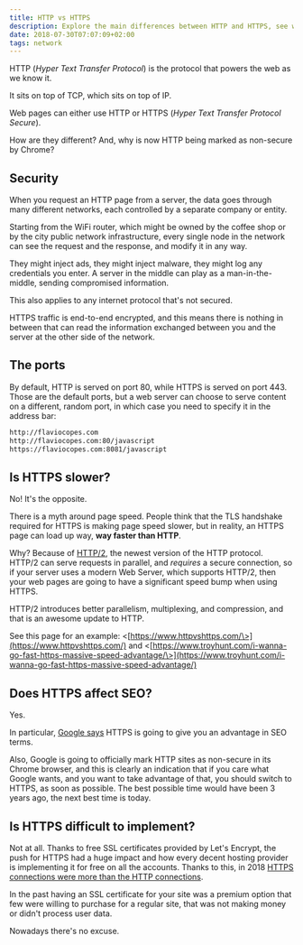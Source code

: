 ```yaml
---
title: HTTP vs HTTPS
description: Explore the main differences between HTTP and HTTPS, see why HTTPS is faster and better for everything
date: 2018-07-30T07:07:09+02:00
tags: network
---
```


HTTP (_Hyper Text Transfer Protocol_) is the protocol that powers the web as we know it.

It sits on top of TCP, which sits on top of IP.

Web pages can either use HTTP or HTTPS (_Hyper Text Transfer Protocol Secure_).

How are they different? And, why is now HTTP being marked as non-secure by Chrome?

## Security

When you request an HTTP page from a server, the data goes through many different networks, each controlled by a separate company or entity.

Starting from the WiFi router, which might be owned by the coffee shop or by the city public network infrastructure, every single node in the network can see the request and the response, and modify it in any way.

They might inject ads, they might inject malware, they might log any credentials you enter. A server in the middle can play as a man-in-the-middle, sending compromised information.

This also applies to any internet protocol that's not secured.

HTTPS traffic is end-to-end encrypted, and this means there is nothing in between that can read the information exchanged between you and the server at the other side of the network.

## The ports

By default, HTTP is served on port 80, while HTTPS is served on port 443. Those are the default ports, but a web server can choose to serve content on a different, random port, in which case you need to specify it in the address bar:

```txt
http://flaviocopes.com
http://flaviocopes.com:80/javascript
https://flaviocopes.com:8081/javascript
```

## Is HTTPS slower?

No! It's the opposite.

There is a myth around page speed. People think that the TLS handshake required for HTTPS is making page speed slower, but in reality, an HTTPS page can load up way, **way faster than HTTP**.

Why? Because of [HTTP/2](/http-2/), the newest version of the HTTP protocol.
HTTP/2 can serve requests in parallel, and *requires* a secure connection, so if your server uses a modern Web Server, which supports HTTP/2, then your web pages are going to have a significant speed bump when using HTTPS.

HTTP/2 introduces better parallelism, multiplexing, and compression, and that is an awesome update to HTTP.

See this page for an example: <[https://www.httpvshttps.com/\>](https://www.httpvshttps.com/) and <[https://www.troyhunt.com/i-wanna-go-fast-https-massive-speed-advantage/\>](https://www.troyhunt.com/i-wanna-go-fast-https-massive-speed-advantage/)

## Does HTTPS affect SEO?

Yes.

In particular, [Google says](http://searchengineland.com/google-starts-giving-ranking-boost-secure-httpsssl-sites-199446) HTTPS is going to give you an advantage in SEO terms.

Also, Google is going to officially mark HTTP sites as non-secure in its Chrome browser, and this is clearly an indication that if you care what Google wants, and you want to take advantage of that, you should switch to HTTPS, as soon as possible. The best possible time would have been 3 years ago, the next best time is today.

## Is HTTPS difficult to implement?

Not at all. Thanks to free SSL certificates provided by Let's Encrypt, the push for HTTPS had a huge impact and how every decent hosting provider is implementing it for free on all the accounts. Thanks to this, in 2018 [HTTPS connections were more than the HTTP connections](https://security.googleblog.com/2018/02/a-secure-web-is-here-to-stay.html).

In the past having an SSL certificate for your site was a premium option that few were willing to purchase for a regular site, that was not making money or didn't process user data.

Nowadays there's no excuse.